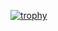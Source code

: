 [![trophy](https://github-profile-trophy.vercel.app/?username=jktheartheist)](https://github.com/ryo-ma/github-profile-trophy)
